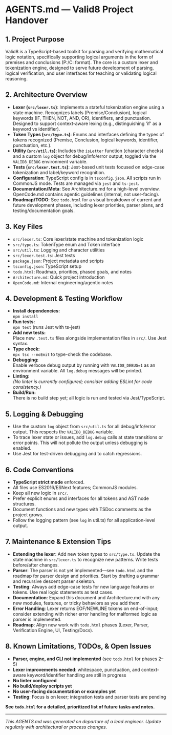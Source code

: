 # AGENTS.md — Valid8 Project Handover

## 1. Project Purpose
Valid8 is a TypeScript-based toolkit for parsing and verifying mathematical logic notation, specifically supporting logical arguments in the form of premises and conclusions (P:/C: format). The core is a custom lexer and tokenization engine, designed to serve future development of parsing, logical verification, and user interfaces for teaching or validating logical reasoning.

## 2. Architecture Overview
- **Lexer (`src/lexer.ts`)**: Implements a stateful tokenization engine using a state machine. Recognizes labels (Premise/Conclusion), logical keywords (IF, THEN, NOT, AND, OR), identifiers, and punctuation. Designed to support context-aware lexing (e.g., distinguishing 'if' as a keyword vs identifier).
- **Token Types (`src/type.ts`)**: Enums and interfaces defining the types of tokens recognized (Premise, Conclusion, logical keywords, identifier, punctuation, etc.).
- **Utility (`src/util.ts`)**: Includes the `isLetter` function (character checks) and a custom `log` object for debug/info/error output, toggled via the `VALID8_DEBUG` environment variable.
- **Tests (`src/lexer.test.ts`)**: Jest-based unit tests focused on edge-case tokenization and label/keyword recognition.
- **Configuration**: TypeScript config is in `tsconfig.json`. All scripts run in CommonJS mode. Tests are managed via `jest` and `ts-jest`.
- **Documentation/Meta**: See Architecture.md for a high-level overview. OpenCode.md contains agentic guidelines (internal, not user-facing).
- **Roadmap/TODO**: See `todo.html` for a visual breakdown of current and future development phases, including lexer priorities, parser plans, and testing/documentation goals.

## 3. Key Files
- `src/lexer.ts`: Core lexer/state machine and tokenization logic
- `src/type.ts`: TokenType enum and Token interface
- `src/util.ts`: Logging and character utilities
- `src/lexer.test.ts`: Jest tests
- `package.json`: Project metadata and scripts
- `tsconfig.json`: TypeScript setup
- `todo.html`: Roadmap, priorities, phased goals, and notes
- `Architecture.md`: Quick project introduction
- `OpenCode.md`: Internal engineering/agentic notes

## 4. Development & Testing Workflow
- **Install dependencies:**  
  `npm install`
- **Run tests:**  
  `npm test` (runs Jest with ts-jest)
- **Add new tests:**  
  Place new `.test.ts` files alongside implementation files in `src/`. Use Jest syntax.
- **Type check:**  
  `npx tsc --noEmit` to type-check the codebase.
- **Debugging:**  
  Enable verbose debug output by running with `VALID8_DEBUG=1` as an environment variable. All `log.debug` messages will be printed.
- **Linting:**  
  *(No linter is currently configured; consider adding ESLint for code consistency.)*
- **Build/Run:**  
  There is no build step yet; all logic is run and tested via Jest/TypeScript.

## 5. Logging & Debugging
- Use the custom `log` object from `src/util.ts` for all debug/info/error output. This respects the `VALID8_DEBUG` variable.
- To trace lexer state or issues, add `log.debug` calls at state transitions or error points. This will not pollute the output unless debugging is enabled.
- Use Jest for test-driven debugging and to catch regressions.

## 6. Code Conventions
- **TypeScript strict mode** enforced.
- All files use ES2016/ESNext features; CommonJS modules.
- Keep all new logic in `src/`.
- Prefer explicit enums and interfaces for all tokens and AST node structures.
- Document functions and new types with TSDoc comments as the project grows.
- Follow the logging pattern (see `log` in util.ts) for all application-level output.

## 7. Maintenance & Extension Tips
- **Extending the lexer**: Add new token types to `src/type.ts`. Update the state machine in `src/lexer.ts` to recognize new patterns. Write tests before/after changes.
- **Parser**: The parser is not yet implemented—see `todo.html` and the roadmap for parser design and priorities. Start by drafting a grammar and recursive descent parser skeleton.
- **Testing**: Always add edge-case tests for new language features or tokens. Use real logic statements as test cases.
- **Documentation**: Expand this document and Architecture.md with any new modules, features, or tricky behaviors as you add them.
- **Error Handling**: Lexer returns EOF/NEWLINE tokens on end-of-input; consider extending with richer error handling for malformed logic as parser is implemented.
- **Roadmap**: Align new work with `todo.html` phases (Lexer, Parser, Verification Engine, UI, Testing/Docs).

## 8. Known Limitations, TODOs, & Open Issues
- **Parser, engine, and CLI not implemented** (see `todo.html` for phases 2–5)
- **Lexer improvements needed**: whitespace, punctuation, and context-aware keyword/identifier handling are still in progress
- **No linter configured**
- **No build/deploy scripts yet**
- **No user-facing documentation or examples yet**
- **Testing**: Focus is on lexer; integration tests and parser tests are pending

**See `todo.html` for a detailed, prioritized list of future tasks and notes.**

---
*This AGENTS.md was generated on departure of a lead engineer. Update regularly with architectural or process changes.*


